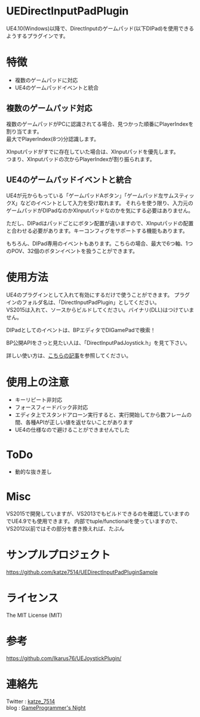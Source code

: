 # UEDirectInputPadPlugin
UE4.10(Windows)以降で、DirectInputのゲームパッド(以下DIPad)を使用できるようするプラグインです。  

# 特徴
- 複数のゲームパッドに対応
- UE4のゲームパッドイベントと統合

## 複数のゲームパッド対応
複数のゲームパッドがPCに認識されてる場合、見つかった順番にPlayerIndexを割り当てます。  
最大でPlayerIndex(8つ)分認識します。

XInputパッドがすでに存在していた場合は、XInputパッドを優先します。  
つまり、XInputパッドの次からPlayerIndexが割り振られます。

## UE4のゲームパッドイベントと統合
UE4が元からもっている「ゲームパッドAボタン」「ゲームパッド左サムスティックX」などのイベントとして入力を受け取れます。
それらを使う限り、入力元のゲームパッドがDIPadなのかXInputパッドなのかを気にする必要はありません。

ただし、DIPadはパッドごとにボタン配置が違いますので、XInputパッドの配置と合わせる必要があります。キーコンフィグをサポートする機能もあります。

もちろん、DIPad専用のイベントもあります。こちらの場合、最大で6つ軸、1つのPOV、32個のボタンイベントを扱うことができます。

# 使用方法
UE4のプラグインとして入れて有効にするだけで使うことができます。
プラグインのフォルダ名は、「DirectInputPadPlugin」としてください。  
VS2015は入れて、ソースからビルドしてください。バイナリ(DLL)はつけていません。

DIPadとしてのイベントは、BPエディタでDIGamePadで検索！

BP公開APIをさっと見たい人は、「DirectInputPadJoystick.h」を見て下さい。

詳しい使い方は、[こちらの記事](http://katze.hatenablog.jp/entry/2015/11/27/191351)を参照してください。

# 使用上の注意
- キーリピート非対応
- フォースフィードバック非対応
- エディタ上でスタンドアローン実行すると、実行開始してから数フレームの間、各種APIが正しい値を返せないことがあります
 - UE4の仕様なので避けることができませんでした

# ToDo
- 動的な抜き差し

# Misc
VS2015で開発していますが、VS2013でもビルドできるのを確認していますのでUE4.9でも使用できます。
内部でtuple/functionalを使っていますので、VS2012以前ではその部分を書き換えれば、たぶん

# サンプルプロジェクト
https://github.com/katze7514/UEDirectInputPadPluginSample

# ライセンス
The MIT License (MIT)

# 参考
https://github.com/Ikarus76/UEJoystickPlugin/

# 連絡先
Twitter : [katze_7514](http://twitter.com/katze_7514)  
blog    : [GameProgrammer's Night](http://katze.hatenablog.jp/)
